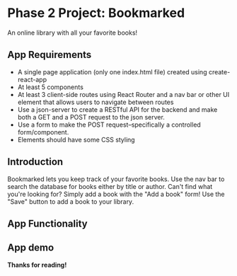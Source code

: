 # Phase 2 Project: Bookmarked

An online library with all your favorite books!

## App Requirements 

- A single page application (only one index.html file) created using create-react-app
- At least 5 components
- At least 3 client-side routes using React Router and a nav bar or other UI element that allows users to navigate between routes
- Use a json-server to create a RESTful API for the backend and make both a GET and a POST request to the json server.
- Use a form to make the POST request–specifically a controlled form/component.
- Elements should have some CSS styling

## Introduction

Bookmarked lets you keep track of your favorite books. Use the nav bar to search the database for books either by title or author. Can't find what you're looking for? Simply add a book with the "Add a book" form! Use the "Save" button to add a book to your library. 

## App Functionality



## App demo



**Thanks for reading!**



